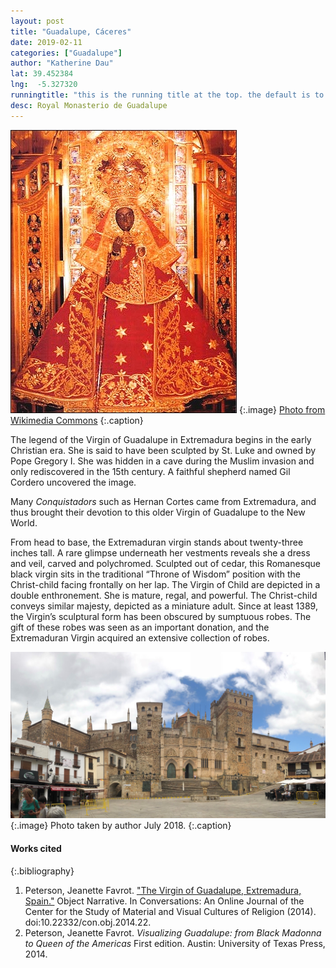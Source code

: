 ```yaml
---
layout: post
title: "Guadalupe, Cáceres"
date: 2019-02-11
categories: ["Guadalupe"]
author: "Katherine Dau"
lat: 39.452384
lng:  -5.327320
runningtitle: "this is the running title at the top. the default is to display the site title, so to activate the running title you will need to uncomment in the post.html layout"
desc: Royal Monasterio de Guadalupe
---
```


![Virgin of Guadalupe](images/guad-extrem3.jpg)
   {:.image}
[Photo from Wikimedia Commons](https://commons.wikimedia.org/wiki/File:Mb-guadalupe_extremadura.jpg)
   {:.caption}

The legend of the Virgin of Guadalupe in Extremadura begins in the early Christian era. She is said to have been sculpted by St. Luke and owned by Pope Gregory I. She was hidden in a cave during the Muslim invasion and only rediscovered in the 15th century. A faithful shepherd named Gil Cordero uncovered the image.

Many *Conquistadors* such as Hernan Cortes came from Extremadura, and thus brought their devotion to this older Virgin of Guadalupe to the New World.

From head to base, the Extremaduran virgin stands about twenty-three inches tall.  A rare glimpse underneath her vestments reveals she a dress and veil, carved and polychromed. Sculpted out of cedar, this Romanesque black virgin sits in the traditional “Throne of Wisdom” position with the Christ-child facing frontally on her lap. The Virgin of Child are depicted in a double enthronement. She is mature, regal, and powerful. The Christ-child conveys similar majesty, depicted as a miniature adult. Since at least 1389, the Virgin’s sculptural form has been obscured by sumptuous robes. The gift of these robes was seen as an important donation, and the Extremaduran Virgin acquired an extensive collection of robes.

![Royal Monasterio de Guadalupe](images/guad-extrem.jpg)
   {:.image}
Photo taken by author July 2018.
   {:.caption}

#### Works cited

{:.bibliography}
1. Peterson, Jeanette Favrot. ["The Virgin of Guadalupe, Extremadura, Spain."](https://mavcor.yale.edu/conversations/object-narratives/virgin-guadalupe-extremadura-spain) Object Narrative. In Conversations: An Online Journal of the Center for the Study of Material and Visual Cultures of Religion (2014). doi:10.22332/con.obj.2014.22.
2. Peterson, Jeanette Favrot. *Visualizing Guadalupe: from Black Madonna to Queen of the Americas* First edition. Austin: University of Texas Press, 2014.
